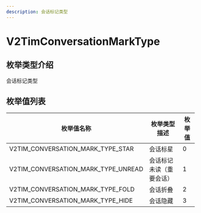 ```yaml
---
description: 会话标记类型
---
```


# V2TimConversationMarkType

## 枚举类型介绍

会话标记类型

## 枚举值列表

| 枚举值名称                                   | 枚举类型描述       | 枚举值 |
| --------------------------------------- | ------------ | --- |
| V2TIM\_CONVERSATION\_MARK\_TYPE\_STAR   | 会话标星         | 0   |
| V2TIM\_CONVERSATION\_MARK\_TYPE\_UNREAD | 会话标记未读（重要会话） | 1   |
| V2TIM\_CONVERSATION\_MARK\_TYPE\_FOLD   | 会话折叠         | 2   |
| V2TIM\_CONVERSATION\_MARK\_TYPE\_HIDE   | 会话隐藏         | 3   |
